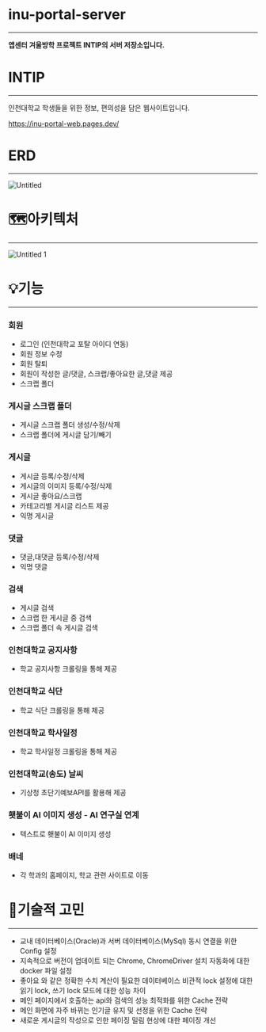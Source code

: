 # inu-portal-server

---

**앱센터 겨울방학 프로젝트 INTIP의 서버 저장소입니다.**

# INTIP

---

인천대학교 학생들을 위한 정보, 편의성을 담은 웹사이트입니다.

https://inu-portal-web.pages.dev/


# ERD

---

![Untitled](https://github.com/user-attachments/assets/4f6865b2-eb38-4cb5-92fd-0894205c69dd)

# 🗺️아키텍처

---

![Untitled 1](https://github.com/user-attachments/assets/1406099f-98c8-4409-bf57-4c6d658e6721)


# 💡기능

---

### 회원

- 로그인 (인천대학교 포탈 아이디 연동)
- 회원 정보 수정
- 회원 탈퇴
- 회원이 작성한 글/댓글, 스크랩/좋아요한 글,댓글 제공
- 스크랩 폴더

### 게시글 스크랩 폴더

- 게시글 스크랩 폴더 생성/수정/삭제
- 스크랩 폴더에 게시글 담기/빼기

### 게시글

- 게시글 등록/수정/삭제
- 게시글의 이미지 등록/수정/삭제
- 게시글 좋아요/스크랩
- 카테고리별 게시글 리스트 제공
- 익명 게시글

### 댓글

- 댓글,대댓글 등록/수정/삭제
- 익명 댓글

### 검색

- 게시글 검색
- 스크랩 한 게시글 중 검색
- 스크랩 폴더 속 게시글 검색

### 인천대학교 공지사항

- 학교 공지사항 크롤링을 통해 제공

### 인천대학교 식단

- 학교 식단 크롤링을 통해 제공

### 인천대학교 학사일정

- 학교 학사일정 크롤링을 통해 제공

### 인천대학교(송도) 날씨

- 기상청 초단기예보API를 활용해 제공

### 횃불이 AI 이미지 생성 - AI 연구실 연계

- 텍스트로 횃불이 AI 이미지 생성

### 배네

- 각 학과의 홈페이지, 학교 관련 사이트로 이동

# 📌기술적 고민

---

- 교내 데이터베이스(Oracle)과 서버 데이터베이스(MySql) 동시 연결을 위한 Config 설정
- 지속적으로 버전이 업데이트 되는 Chrome, ChromeDriver 설치 자동화에 대한 docker 파일 설정
- 좋아요 와 같은 정확한 수치 계산이 필요한 데이터베이스 비관적 lock 설정에 대한 읽기 lock, 쓰기 lock 모드에 대한 성능 차이
- 메인 페이지에서 호출하는 api와 검색의 성능 최적화를 위한 Cache 전략
- 메인 화면에 자주 바뀌는 인기글 유지 및 선정을 위한 Cache 전략
- 새로운 게시글의 작성으로 인한 페이징 밀림 현상에 대한 페이징 개선
